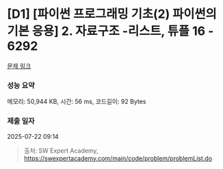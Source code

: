 # [D1] [파이썬 프로그래밍 기초(2) 파이썬의 기본 응용] 2. 자료구조 -리스트, 튜플 16 - 6292 

[문제 링크](https://swexpertacademy.com/main/code/problem/problemDetail.do?contestProbId=AWcV8H3K5MkDFAU4) 

### 성능 요약

메모리: 50,944 KB, 시간: 56 ms, 코드길이: 92 Bytes

### 제출 일자

2025-07-22 09:14



> 출처: SW Expert Academy, https://swexpertacademy.com/main/code/problem/problemList.do